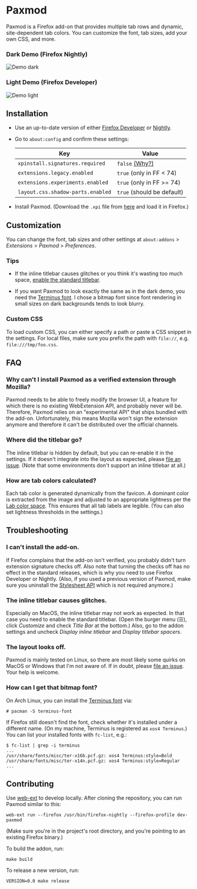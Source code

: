 
# Paxmod

Paxmod is a Firefox add-on that provides multiple tab rows and dynamic, site-dependent tab colors. You can customize the font, tab sizes, add your own CSS, and more.

### Dark Demo (Firefox Nightly)

![Demo dark](https://i.imgur.com/V5ZC4ma.gif)

### Light Demo (Firefox Developer)

![Demo light](https://i.imgur.com/1TodZiN.png)


## Installation

- Use an up-to-date version of either [Firefox Developer](https://www.mozilla.org/en-US/firefox/developer/) or [Nightly](https://www.mozilla.org/en-US/firefox/nightly/).

- Go to `about:config` and confirm these settings:

  | Key | Value |
  | --- | --- |
  | `xpinstall.signatures.required` | `false` [(Why?)](#why-cant-i-install-paxmod-as-a-verified-extension-through-mozilla) |
  | `extensions.legacy.enabled` | `true` (only in FF < 74) |
  | `extensions.experiments.enabled` | `true` (only in FF >= 74) |
  | `layout.css.shadow-parts.enabled` | `true` (should be default) |

- Install Paxmod. (Download the `.xpi` file from [here](https://github.com/numirias/paxmod/releases/latest) and load it in Firefox.)


## Customization

You can change the font, tab sizes and other settings at `about:addons` > *Extensions* > *Paxmod* > *Preferences*.

### Tips

- If the inline titlebar causes glitches or you think it's wasting too much space, [enable the standard titlebar](#the-inline-titlebar-causes-glitches).

- If you want Paxmod to look exactly the same as in the dark demo, you need the [Terminus font](http://terminus-font.sourceforge.net/). I chose a bitmap font since font rendering in small sizes on dark backgrounds tends to look blurry.


### Custom CSS

To load custom CSS, you can either specify a path or paste a CSS snippet in the settings. For local files, make sure you prefix the path with `file://`, e.g. `file:///tmp/foo.css`.


## FAQ

### Why can't I install Paxmod as a verified extension through Mozilla?

Paxmod needs to be able to freely modify the browser UI, a feature for which there is no existing WebExtension API, and probably never will be. Therefore, Paxmod relies on an "experimental API" that ships bundled with the add-on. Unfortunately, this means Mozilla won't sign the extension anymore and therefore it can't be distributed over the official channels.

### Where did the titlebar go?

The inline titlebar is hidden by default, but you can re-enable it in the settings. If it doesn't integrate into the layout as expected, please [file an issue](https://github.com/numirias/paxmod/issues/new). (Note that some environments don't support an inline titlebar at all.)

### How are tab colors calculated?

Each tab color is generated dynamically from the favicon. A dominant color is extracted from the image and adjusted to an appropriate lightness per the [Lab color space](https://en.wikipedia.org/wiki/Lab_color_space). This ensures that all tab labels are legible. (You can also set lightness thresholds in the settings.)

## Troubleshooting

### I can't install the add-on.

If Firefox complains that the add-on isn't verified, you probably didn't turn extension signature checks off. Also note that turning the checks off has no effect in the standard releases, which is why you need to use Firefox Developer or Nightly. (Also, if you used a previous version of Paxmod, make sure you uninstall the [Stylesheet API](https://github.com/numirias/stylesheet-api-experiment) which is not required anymore.)

### The inline titlebar causes glitches.

Especially on MacOS, the inline titlebar may not work as expected. In that case you need to enable the standard titlebar. (Open the burger menu (☰), click *Customize* and check *Title Bar* at the bottom.) Also, go to the addon settings and uncheck *Display inline titlebar* and *Display titlebar spacers*.

### The layout looks off.

Paxmod is mainly tested on Linux, so there are most likely some quirks on MacOS or Windows that I'm not aware of. If in doubt, please [file an issue](https://github.com/numirias/paxmod/issues/new). Your help is welcome.

### How can I get that bitmap font?

On Arch Linux, you can install the [Terminus font](http://terminus-font.sourceforge.net/) via:

    # pacman -S terminus-font

If Firefox still doesn't find the font, check whether it's installed under a different name. (On my machine, Terminus is registered as `xos4 Terminus`.) You can list your installed fonts with `fc-list`, e.g.:

    $ fc-list | grep -i terminus
    ...
    /usr/share/fonts/misc/ter-x16b.pcf.gz: xos4 Terminus:style=Bold
    /usr/share/fonts/misc/ter-x14n.pcf.gz: xos4 Terminus:style=Regular
    ...

## Contributing

Use [web-ext](https://developer.mozilla.org/en-US/Add-ons/WebExtensions/Getting_started_with_web-ext) to develop locally. After cloning the repository, you can run Paxmod similar to this:

    web-ext run --firefox /usr/bin/firefox-nightly --firefox-profile dev-paxmod

(Make sure you're in the project's root directory, and you're pointing to an existing Firefox binary.)

To build the addon, run:

    make build

To release a new version, run:

    VERSION=0.0 make release
